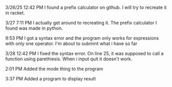 3/26/25 12:42 PM
  I found a prefix calculator on github. I will try to recreate it in racket.

3/27 7:11 PM
  I actually get around to recreating it. The prefix calculator I found was made in python. 

9:53 PM
  I got a syntax error and the program only works for expressions with only one operator. I'm about to submint what i have so far

3/28 12:42 PM
  I fixed the syntax error. On line 25, it was supposed to call a function using parethiesis. When i input quit it doesn't work.

2:01 PM 
  Added the mode thing to the program

3:37 PM
  Added a program to display result
